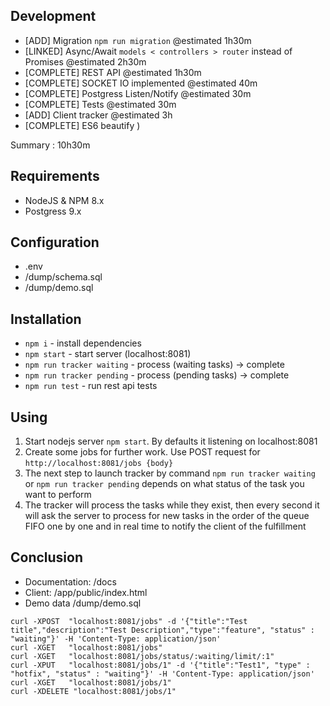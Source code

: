 Development
----------------

- [ADD] Migration `npm run migration` @estimated 1h30m
- [LINKED] Async/Await `models < controllers > router` instead of Promises @estimated 2h30m
- [COMPLETE] REST API @estimated 1h30m
- [COMPLETE] SOCKET IO implemented @estimated 40m
- [COMPLETE] Postgress Listen/Notify @estimated 30m
- [COMPLETE] Tests @estimated 30m
- [ADD] Client tracker @estimated 3h
- [COMPLETE] ES6 beautify )

Summary : 10h30m

Requirements
-----------------
- NodeJS & NPM 8.x
- Postgress 9.x

Configuration
-----------------
- .env
- /dump/schema.sql
- /dump/demo.sql

Installation
----------------
- `npm i` - install dependencies
- `npm start`  - start server (localhost:8081)
- `npm run tracker waiting`  - process (waiting tasks) -> complete 
- `npm run tracker pending`  - process (pending tasks) -> complete 
- `npm run test` - run rest api tests

Using
----------------
1. Start nodejs server `npm start`. By defaults it listening on localhost:8081
2. Create some jobs for further work. Use POST request for `http://localhost:8081/jobs {body}`
3. The next step to launch tracker by command `npm run tracker waiting` or `npm run tracker pending` depends on what status of the task you want to perform
4. The tracker will process the tasks while they exist, then every second it will ask the server to process for new tasks in the order of the queue FIFO one by one and in real time to notify the client of the fulfillment


Conclusion
----------------
- Documentation: /docs
- Client: /app/public/index.html
- Demo data /dump/demo.sql

```
curl -XPOST  "localhost:8081/jobs" -d '{"title":"Test title","description":"Test Description","type":"feature", "status" : "waiting"}' -H 'Content-Type: application/json'
curl -XGET   "localhost:8081/jobs"
curl -XGET   "localhost:8081/jobs/status/:waiting/limit/:1"
curl -XPUT   "localhost:8081/jobs/1" -d '{"title":"Test1", "type" : "hotfix", "status" : "waiting"}' -H 'Content-Type: application/json'
curl -XGET   "localhost:8081/jobs/1"
curl -XDELETE "localhost:8081/jobs/1"
```